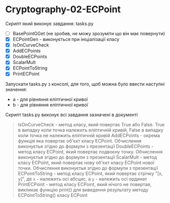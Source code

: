 # Cryptography-02-ECPoint
 
Скрипт який виконує завдання: tasks.py

- [ ] BasePointGGet (не зробив, не можу зрозуміти що він має повернути)
- [x] ECPointGen - виконується при ініціалізації класу
- [x] IsOnCurveCheck
- [x] AddECPoints
- [x] DoubleECPoints
- [x] ScalarMult
- [x] ECPointToString
- [x] PrintECPoint

Запускати tasks.py з консолі, для того, щоб можна було ввести наступні значення:

- a - для рівняння еліптичної кривої
- b - для рівняння еліптичної кривої

Скрипт tasks.py виконує всі завдання зазначені в документі

>IsOnCurveCheck - метод класу, який повертає True або False. True в випадку коли точка належить еліптичній кривій, False в випадку коли точка не належить еліптичній кривій
>AddECPoints - окрема функція яка повертає об'єкт класу ECPoint. Обчислення виконуєтья згідно до формули з презентації
>DoubleECPoints - метод класу ECPoint, який повертає подвоєну точку. Обчислення виконуєтья згідно до формули з презентації
>ScalarMult - метод класу ECPoint, який повертає нову об'єкт класу ECPoint нової точки. Обчислення виконуєтья згідно до формули з презентації
>ECPointToString - метод класу ECPoint, який повертає стрічку "[x, y]", де `x` - належить осі абсцис, а `y` - належить осі ординат
>PrintECPoint - метод класу ECPoint, який нічого не повертая, викликає функцію print() для виведення результату методу ECPointToString() класу ECPoint